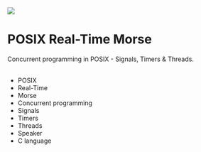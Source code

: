 <img src="https://static.wixstatic.com/media/e21c50_7237b9ccca3949688044e374a653f552~mv2_d_1970_1313_s_2.png/v1/fill/w_1000,h_666,al_c,usm_0.66_1.00_0.01/e21c50_7237b9ccca3949688044e374a653f552~mv2_d_1970_1313_s_2.png" />
<h1>POSIX Real-Time Morse</h1>
Concurrent programming in POSIX - Signals, Timers & Threads.<br><br>
<ul>
   <li>POSIX</li>
   <li>Real-Time</li>
   <li>Morse</li>
   <li>Concurrent programming</li>
   <li>Signals</li>
   <li>Timers</li>
   <li>Threads</li>
   <li>Speaker</li>
   <li>C language</li>
</ul>

